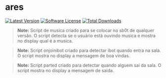 # ares

[![Latest Version](http://img.shields.io/github/release/lucadegasperi/oauth2-server-laravel.svg?style=flat-square)](https://github.com/amarkes/ares/releases)
[![Software License](https://img.shields.io/badge/license-MIT-brightgreen.svg?style=flat-square)](LICENSE.md)
[![Total Downloads](https://img.shields.io/packagist/dt/lucadegasperi/oauth2-server-laravel.svg?style=flat-square)](https://github.com/amarkes/ares)

> **Note:** Script de musica criado para se colocar no sb0t de qualquer versão. O script detecta se o usuário está ouvindo musica e mostra no display qual é a musica.

> **Note:** Script onjoinibot criado para detectar ibot quando entra na sala. O script mostra no display a mensagem de boa vindas.

> **Note:** Script parted criado para detectar quando alguem sai da sala. O script mostra no display a mensagem de saida.
